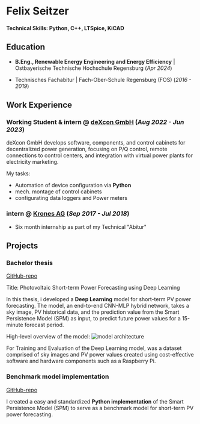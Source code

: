 # Felix Seitzer

#### Technical Skills: Python, C++, LTSpice, KiCAD

## Education 			        		
- **B.Eng., Renewable Energy Engineering and Energy Efficiency** | Ostbayerische Technische Hochschule Regensburg (_Apr 2024_)

- Technisches Fachabitur | Fach-Ober-Schule Regensburg (FOS) (_2016 - 2019_)  


## Work Experience
### **Working Student & intern  @ [deXcon GmbH](https://www.dexcon.tech/) (_Aug 2022 - Jun 2023_)**
deXcon GmbH develops software, components, and control cabinets for decentralized power generation, focusing on P/Q control, remote connections to control centers, and integration with virtual power plants for electricity marketing.

My tasks: 
- Automation of device configuration via **Python**
- mech. montage of control cabinets
- configurating data loggers and Power meters



### **intern @ [Krones AG](https://www.krones.com/de/index.php) (_Sep 2017 - Jul 2018_)**
- Six month internship as part of my Technical "Abitur"



## Projects
### Bachelor thesis
[GitHub-repo](https://github.com/Felix561/Photovoltaic-power-forecasting-using-deep-learning)

Title: Photovoltaic Short-term Power Forecasting using Deep Learning

In this thesis, i developed a **Deep Learning** model for short-term PV power forecasting. The model, an end-to-end CNN-MLP hybrid network, takes a sky image, PV historical data, and the prediction value from the Smart Persistence Model (SPM) as input, to predict future power values for a 15-minute forecast period.

High-level overview of the model:
![model architecture](/assets/img/High_level_Überblick_Model_V4.png)

For Training and Evaluation of the Deep Learning model, was a dataset comprised of sky images and PV power values created using cost-effective software and hardware components such as a Raspberry Pi.


### Benchmark model implementation 
[GitHub-repo](https://github.com/Felix561/smart-persistence-model)

I created a easy and standardized **Python implementation** of the Smart Persistence Model (SPM) to serve as a benchmark model for short-term PV power forecasting.

